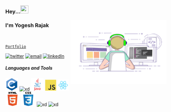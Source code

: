 ### Hey...<img src="https://user-images.githubusercontent.com/65396589/132105076-2dcbaeb9-a4ce-4364-869f-e409dffc9191.gif" width=25 height=25/>
<img src="output-onlinegiftools.gif" width=300 height=200 align="right"/>
<h3>I'm Yogesh Rajak<br/></h3>
<br/>

<code><a href="https://yogeshrjk.github.io/">Portfolio</a></code>


[![twitter](https://img.shields.io/badge/Twitter-1DA1F2?style=for-the-badge&logo=twitter&logoColor=white)](https://twitter.com/Yogesh_rjk)
[![email](https://img.shields.io/badge/Gmail-D14836?style=for-the-badge&logo=gmail&logoColor=white)](mailto:yrajak9@gmail.com)
[![linkedIn](https://img.shields.io/badge/LinkedIn-0077B5?style=for-the-badge&logo=linkedin&logoColor=white)](https://www.linkedin.com/in/yogesh-rajak-04/)



<h5>Languages and Tools</h5>
<p align="left">
	<img src="https://raw.githubusercontent.com/devicons/devicon/master/icons/c/c-original.svg" height="40"/>
	<img src="https://raw.githubusercontent.com/jmnote/z-icons/master/svg/cpp.svg" alt="xd" width="40" height="40"/>
	<img src="https://raw.githubusercontent.com/devicons/devicon/master/icons/java/java-original-wordmark.svg" height="40"/>
	<img src="https://raw.githubusercontent.com/devicons/devicon/master/icons/javascript/javascript-original.svg" alt="xd" width="35" height="35"/>
	<img src="https://raw.githubusercontent.com/github/explore/80688e429a7d4ef2fca1e82350fe8e3517d3494d/topics/react/react.png" alt="xd" width="35" height="35"/>
	<img src="https://raw.githubusercontent.com/devicons/devicon/master/icons/html5/html5-original-wordmark.svg" alt="xd" width="45" height="45"/>
	<img src="https://raw.githubusercontent.com/devicons/devicon/master/icons/css3/css3-original-wordmark.svg" alt="xd" width="45" height="45"/>
	<img src="https://raw.githubusercontent.com/jmnote/z-icons/master/svg/bootstrap.svg" alt="xd" width="45" height="45"/>
	<img src="https://raw.githubusercontent.com/jmnote/z-icons/master/svg/python.svg" alt="xd" width="40" height="40"/>
	</p>
	
	
